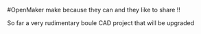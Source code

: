 #OpenMaker make because they can and they like to share !!


So far a very rudimentary boule CAD project that will be upgraded
